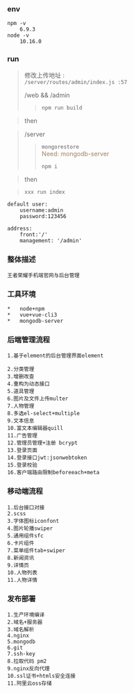 ### env

    npm -v
        6.9.3
    node -v
        10.16.0

### run

> 修改上传地址 :  
> `/server/routes/admin/index.js :57`
>
> /web && /admin
>
> > `npm run build`

> then

> /server
>
> > `mongorestore`  
> > <font color=#a08060>Need: mongodb-server</font>
> >
> > `npm i`

> then

> `xxx run index`

    default user:
        username:admin
        password:123456

    address:
        front:'/'
        management: '/admin'

### 整体描述

    王者荣耀手机端官网与后台管理

### 工具环境

    *   node+npm
    *   vue+vue-cli3
    *   mongodb-server

### 后端管理流程

    1.基于element的后台管理界面element

    2.分类管理
    3.增删改查
    4.重构为动态接口
    5.道具管理
    6.图片及文件上传multer
    7.人物管理
    8.多选el-select+multiple
    9.文本信息
    10.富文本编辑器quill
    11.广告管理
    12.管理员管理+注册 bcrypt
    13.登录页面
    14.登录接口jwt:jsonwebtoken
    15.登录校验
    16.客户端路由限制beforeeach+meta

### 移动端流程

    1.后台接口对接
    2.scss
    3.字体图标iconfont
    4.图片轮播swiper
    5.通用组件sfc
    6.卡片组件
    7.菜单组件tab+swiper
    8.新闻资讯
    9.详情页
    10.人物列表
    11.人物详情

### 发布部署

    1.生产环境编译
    2.域名+服务器
    3.域名解析
    4.nginx
    5.mongodb
    6.git
    7.ssh-key
    8.拉取代码 pm2
    9.nginx反向代理
    10.ssl证书+htmls安全连接
    11.阿里云oss存储
